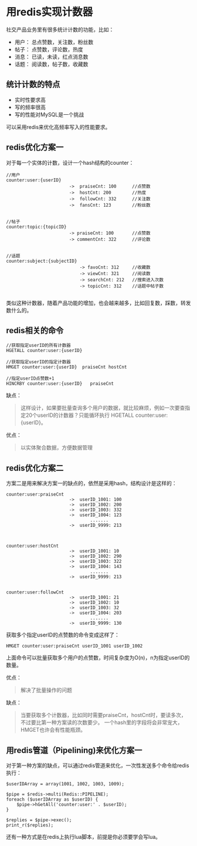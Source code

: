 # 用redis实现计数器 #

社交产品业务里有很多统计计数的功能，比如：

- 用户： 总点赞数，关注数，粉丝数
- 帖子： 点赞数，评论数，热度
- 消息： 已读，未读，红点消息数
- 话题： 阅读数，帖子数，收藏数



## 统计计数的特点 ##

- 实时性要求高  
- 写的频率很高  
- 写的性能对MySQL是一个挑战  


可以采用redis来优化高频率写入的性能要求。

## redis优化方案一 ##

对于每一个实体的计数，设计一个hash结构的counter：

```
//用户
counter:user:{userID}
						->	praiseCnt: 100		//点赞数
						->	hostCnt: 200		//热度
						->	followCnt: 332		//关注数
						->	fansCnt: 123		//粉丝数


//帖子
counter:topic:{topicID}
						-> praiseCnt: 100		//点赞数
						-> commentCnt: 322		//评论数


//话题
counter:subject:{subjectID}
							-> favoCnt: 312		//收藏数
							-> viewCnt: 321		//阅读数
							-> searchCnt: 212	//搜索进入次数
							-> topicCnt: 312	//话题中帖子数 


```
类似这种计数器，随着产品功能的增加，也会越来越多，比如回复数，踩数，转发数什么的。

## redis相关的命令 ##

```
//获取指定userID的所有计数器
HGETALL counter:user:{userID}   

//获取指定userID的指定计数器
HMGET counter:user:{userID}  praiseCnt hostCnt 

//指定userID点赞数+1
HINCRBY counter:user:{userID}   praiseCnt 
```

缺点：
> 这样设计，如果要批量查询多个用户的数据，就比较麻烦，例如一次要查指定20个userID的计数器？只能循环执行 HGETALL counter:user:{userID}。

优点：
> 以实体聚合数据，方便数据管理


## redis优化方案二 ##

方案二是用来解决方案一的缺点的，依然是采用hash，结构设计是这样的：

```
counter:user:praiseCnt
						->  userID_1001: 100
						->  userID_1002: 200
						->  userID_1003: 332
						->  userID_1004: 123
								.......
						->  userID_9999: 213



counter:user:hostCnt
						->  userID_1001: 10
						->  userID_1002: 290
						->  userID_1003: 322
						->  userID_1004: 143
								.......
						->  userID_9999: 213


counter:user:followCnt
						->  userID_1001: 21
						->  userID_1002: 10
						->  userID_1003: 32
						->  userID_1004: 203
								.......
						->  userID_9999: 130

```


获取多个指定userID的点赞数的命令变成这样了：

```
HMGET counter:user:praiseCnt userID_1001 userID_1002
```

上面命令可以批量获取多个用户的点赞数，时间复杂度为O(n)，n为指定userID的数量。

优点：

> 解决了批量操作的问题

缺点：

> 当要获取多个计数器，比如同时需要praiseCnt，hostCnt时，要读多次，不过要比第一种方案读的次数要少。
> 一个hash里的字段将会非常宠大，HMGET也许会有性能瓶颈。


## 用redis管道（Pipelining)来优化方案一 ##

对于第一种方案的缺点，可以通过redis管道来优化，一次性发送多个命令给redis执行：

```
$userIDArray = array(1001, 1002, 1003, 1009);

$pipe = $redis->multi(Redis::PIPELINE);
foreach ($userIDArray as $userID) {
	$pipe->hGetAll('counter:user:' . $userID);
}

$replies = $pipe->exec();
print_r($replies);  
```

还有一种方式是在redis上执行lua脚本，前提是你必须要学会写lua。